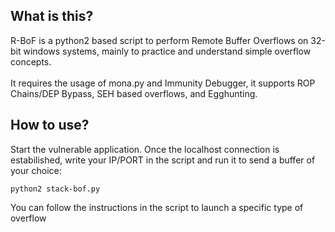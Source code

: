 ## What is this?
R-BoF is a python2 based script to perform Remote Buffer Overflows on 32-bit windows systems, mainly to practice and understand simple overflow concepts. \
\
It requires the usage of mona.py and Immunity Debugger, it supports ROP Chains/DEP Bypass, SEH based overflows, and Egghunting.

## How to use?
Start the vulnerable application. Once the localhost connection is estabilished, write your IP/PORT in the script and run it to send a buffer of your choice:
```
python2 stack-bof.py 
```
You can follow the instructions in the script to launch a specific type of overflow
